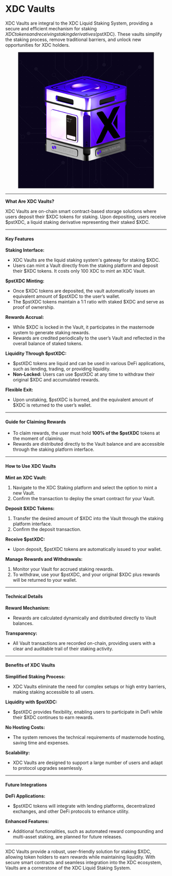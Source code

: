 # XDC Vaults

XDC Vaults are integral to the XDC Liquid Staking System, providing a secure and efficient mechanism for staking $XDC tokens and receiving staking derivatives ($pstXDC). These vaults simplify the staking process, remove traditional barriers, and unlock new opportunities for XDC holders.



<figure><img src="../../../.gitbook/assets/xdc-vault.jpg" alt=""><figcaption></figcaption></figure>

***

**What Are XDC Vaults?**

XDC Vaults are on-chain smart contract-based storage solutions where users deposit their $XDC tokens for staking. Upon depositing, users receive $pstXDC, a liquid staking derivative representing their staked $XDC.

***

#### Key Features

**Staking Interface:**

* XDC Vaults are the liquid staking system's gateway for staking $XDC.
* Users can mint a Vault directly from the staking platform and deposit their $XDC tokens. It costs only 100 XDC to mint an XDC Vault.

**$pstXDC Minting:**

* Once $XDC tokens are deposited, the vault automatically issues an equivalent amount of $pstXDC to the user’s wallet.
* The $pstXDC tokens maintain a 1:1 ratio with staked $XDC and serve as proof of ownership.

**Rewards Accrual:**

* While $XDC is locked in the Vault, it participates in the masternode system to generate staking rewards.
* Rewards are credited periodically to the user’s Vault and reflected in the overall balance of staked tokens.

**Liquidity Through $pstXDC:**

* $pstXDC tokens are liquid and can be used in various DeFi applications, such as lending, trading, or providing liquidity.
* **Non-Locked:** Users can use $pstXDC at any time to withdraw their original $XDC and accumulated rewards.

**Flexible Exit:**

* Upon unstaking, $pstXDC is burned, and the equivalent amount of $XDC is returned to the user’s wallet.

***

#### Guide for Claiming Rewards

* To claim rewards, the user must hold **100% of the $pstXDC** tokens at the moment of claiming.
* Rewards are distributed directly to the Vault balance and are accessible through the staking platform interface.

***

#### How to Use XDC Vaults

**Mint an XDC Vault:**

1. Navigate to the XDC Staking platform and select the option to mint a new Vault.
2. Confirm the transaction to deploy the smart contract for your Vault.

**Deposit $XDC Tokens:**

1. Transfer the desired amount of $XDC into the Vault through the staking platform interface.
2. Confirm the deposit transaction.

**Receive $pstXDC:**

* Upon deposit, $pstXDC tokens are automatically issued to your wallet.

**Manage Rewards and Withdrawals:**

1. Monitor your Vault for accrued staking rewards.
2. To withdraw, use your $pstXDC, and your original $XDC plus rewards will be returned to your wallet.

***

#### Technical Details

**Reward Mechanism:**

* Rewards are calculated dynamically and distributed directly to Vault balances.

**Transparency:**

* All Vault transactions are recorded on-chain, providing users with a clear and auditable trail of their staking activity.

***

#### Benefits of XDC Vaults

**Simplified Staking Process:**

* XDC Vaults eliminate the need for complex setups or high entry barriers, making staking accessible to all users.

**Liquidity with $pstXDC:**

* $pstXDC provides flexibility, enabling users to participate in DeFi while their $XDC continues to earn rewards.

**No Hosting Costs:**

* The system removes the technical requirements of masternode hosting, saving time and expenses.

**Scalability:**

* XDC Vaults are designed to support a large number of users and adapt to protocol upgrades seamlessly.

***

#### Future Integrations

**DeFi Applications:**

* $pstXDC tokens will integrate with lending platforms, decentralized exchanges, and other DeFi protocols to enhance utility.

**Enhanced Features:**

* Additional functionalities, such as automated reward compounding and multi-asset staking, are planned for future releases.

***

XDC Vaults provide a robust, user-friendly solution for staking $XDC, allowing token holders to earn rewards while maintaining liquidity. With secure smart contracts and seamless integration into the XDC ecosystem, Vaults are a cornerstone of the XDC Liquid Staking System.
